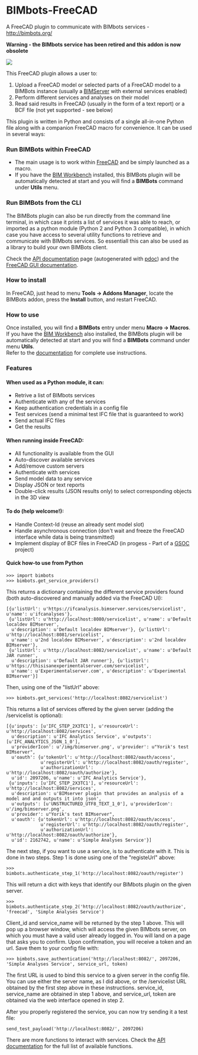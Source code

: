 # BIMbots-FreeCAD
A FreeCAD plugin to communicate with BIMbots services - http://bimbots.org/

**Warning - the BIMbots service has been retired and this addon is now obsolete**

![](doc/images/bimbots-ui-01.jpg)

This FreeCAD plugin allows a user to: 
1. Upload a FreeCAD model or selected parts of a FreeCAD model to a BIMBots instance (usually a [BIMServer](http://bimserver.org/) with external services enabled)  
2. Perform different services and analyses on their model  
3. Read said results in FreeCAD (usually in the form of a text report) or a BCF file (not yet supported - see below)  

This plugin is written in Python and consists of a single all-in-one Python file along with a companion FreeCAD macro for convenience. 
It can be used in several ways: 

### Run BIMBots within FreeCAD
* The main usage is to work within [FreeCAD](https://www.freecadweb.org) and be simply launched as a macro.  
* If you have the [BIM Workbench](https://github.com/yorikvanhavre/BIM_Workbench) installed, this BIMBots plugin will be automatically detected at start and you will find a **BIMBots** command under **Utils** menu.

### Run BIMBots from the CLI
The BIMBots plugin can also be run directly from the command line terminal, in which case it prints a list of services it was able to reach, or imported as a python module (Python 2 and Python 3 compatible), in which case you have access to several utility functions to retrieve and communicate with BIMbots services. So essentiall this can also be used as a library to build your own BIMBots client.

Check the [API documentation](doc/documentation.md) page (autogenerated with [pdoc](https://pdoc3.github.io/pdoc/)) and the [FreeCAD GUI documentation](doc/ui-documentation.md).

### How to install
In FreeCAD, just head to menu **Tools -> Addons Manager**, locate the BIMBots addon, press the **Install** button, and restart FreeCAD. 

### How to use
Once installed, you will find a **BIMBots** entry under menu **Macro -> Macros**. If you have the [BIM Workbench](https://github.com/yorikvanhavre/BIM_Workbench) also installed, the BIMBots plugin will be automatically detected at start and you will find a **BIMBots** command under menu **Utils**.  
Refer to the [documentation](doc/ui-documentation.md) for complete use instructions.  

### Features

#### When used as a Python module, it can:

* Retrive a list of BIMbots services
* Authenticate with any of the services
* Keep authentication credentials in a config file
* Test services (send a minimal test IFC file that is guaranteed to work)
* Send actual IFC files
* Get the results

#### When running inside FreeCAD:

* All functionality is available from the GUI
* Auto-discover available services
* Add/remove custom servers
* Authenticate with services
* Send model data to any service
* Display JSON or text reports
* Double-click results (JSON results only) to select corresponding objects in the 3D view

#### To do (help welcome!):

* Handle Context-Id (reuse an already sent model slot)
* Handle asynchronous connection (don't wait and freeze the FreeCAD interface while data is being transmitted)
* Implement display of BCF files in FreeCAD (in progess - Part of a [GSOC](https://forum.freecadweb.org/viewtopic.php?f=8&t=35465) project)

#### Quick how-to use from Python

```
>>> import bimbots
>>> bimbots.get_service_providers()
```

This returns a dictionary containing the different service providers found (both auto-discovered and manually added via the FreeCAD UI):

```
[{u'listUrl': u'https://ifcanalysis.bimserver.services/servicelist', u'name': u'ifcanalyses'}, 
 {u'listUrl': u'http://localhost:8080/servicelist', u'name': u'Default localdev BIMserver', 
  u'description': u'Default localdev BIMserver'}, {u'listUrl': u'http://localhost:8081/servicelist', 
  u'name': u'2nd localdev BIMserver', u'description': u'2nd localdev BIMserver'}, 
 {u'listUrl': u'http://localhost:8082/servicelist', u'name': u'Default JAR runner', 
  u'description': u'Default JAR runner'}, {u'listUrl': u'https://thisisanexperimentalserver.com/servicelist', 
  u'name': u'Experimentalserver.com', u'description': u'Experimental BIMserver'}]
```
Then, using one of the "listUrl" above:

`>>> bimbots.get_services('http://localhost:8082/servicelist')`

This returns a list of services offered by the given server (adding the /servicelist is optional):

```
[{u'inputs': [u'IFC_STEP_2X3TC1'], u'resourceUrl': u'http://localhost:8082/services', 
  u'description': u'IFC Analytics Service', u'outputs': [u'IFC_ANALYTICS_JSON_1_0'], 
  u'providerIcon': u'/img/bimserver.png', u'provider': u"Yorik's test BIMserver", 
  u'oauth': {u'tokenUrl': u'http://localhost:8082/oauth/access', 
             u'registerUrl': u'http://localhost:8082/oauth/register', 
             u'authorizationUrl': u'http://localhost:8082/oauth/authorize'}, 
  u'id': 2097206, u'name': u'IFC Analytics Service'}, 
 {u'inputs': [u'IFC_STEP_2X3TC1'], u'resourceUrl': u'http://localhost:8082/services', 
  u'description': u'BIMserver plugin that provides an analysis of a model and and outputs it into json', 
  u'outputs': [u'UNSTRUCTURED_UTF8_TEXT_1_0'], u'providerIcon': u'/img/bimserver.png', 
  u'provider': u"Yorik's test BIMserver", 
  u'oauth': {u'tokenUrl': u'http://localhost:8082/oauth/access', 
             u'registerUrl': u'http://localhost:8082/oauth/register', 
             u'authorizationUrl': u'http://localhost:8082/oauth/authorize'}, 
  u'id': 2162742, u'name': u'Simple Analyses Service'}]
```
The next step, if you want to use a service, is to authenticate with it. This is done in two steps. Step 1 is done using one of the "registeUrl" above:

`>>> bimbots.authenticate_step_1('http://localhost:8082/oauth/register')`

This will return a dict with keys that identify our BIMbots plugin on the given server.

`>>> bimbots.authenticate_step_2('http://localhost:8082/oauth/authorize', 'freecad', 'Simple Analyses Service')`

Client_id and service_name will be returned by the step 1 above. This will pop up a browser window, which will access the given BIMbots server, on which you must have a valid user already logged in. You will land on a page that asks you to confirm. Upon confirmation, you will receive a token and an url. Save them to your config file with:

`>>> bimbots.save_authentication('http://localhost:8082/', 2097206, 'Simple Analyses Service', service_url, token)`

The first URL is used to bind this service to a given server in the config file. You can use either the server name, as I did above, or the /servicelist URL obtained by the first step above in these instructions. service_id, service_name are obtained in step 1 above, and service_url, token are obtained via the web interface opened in step 2.

After you properly registered the service, you can now try sending it a test file:

`send_test_payload('http://localhost:8082/', 2097206)`

There are more functions to interact with services. Check the [API documentation](doc/documentation.md) for the full list of available functions.
